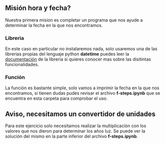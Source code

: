 ## Misión hora y fecha?

Nuestra primera mision es completar un programa que nos ayude a determinar la fecha en la que nos encontramos.

### Libreria

En este caso en particular no instalaremos nada, solo usaremos una de las librerias propias del lenguaje python **datetime** puedes leer la [documentación](https://docs.python.org/3/library/datetime.html) de la libreria si quieres conocer mas sobre las disitintas funcionalidades.

### Función
La función es bastante simple, solo vamos a imprimir la fecha en la que nos encontramos, si tienen dudas pudes revisar el archivo **f-steps.ipynb** que se encuentra en esta carpeta para comprobar el uso.

## Aviso, necesitamos un convertidor de unidades

Para este ejercicio solo necesitamos realizar la multiplicación con los valores que nos dieron para determinar los años luz. 
Se puede ver la solución del mismo en la parte inferior del archivo **f-steps.ipynb**.